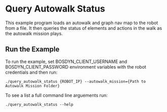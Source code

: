 <!--
Copyright (c) 2023 Boston Dynamics, Inc.  All rights reserved.

Downloading, reproducing, distributing or otherwise using the SDK Software
is subject to the terms and conditions of the Boston Dynamics Software
Development Kit License (20191101-BDSDK-SL).
-->

# Query Autowalk Status

This example program loads an autowalk and graph nav map to the robot from a file. It then queries the status of elements and actions in the walk as the autowalk mission plays.

## Run the Example
To run the example, set BOSDYN_CLIENT_USERNAME and BOSDYN_CLIENT_PASSWORD environment variables with the robot credentials and then run:
```
./query_autowalk_status {ROBOT_IP} --autowalk_mission={Path to Autowalk Mission Folder}
```
To see a list a full command line arguements run:
```
./query_autowalk_status --help
```
